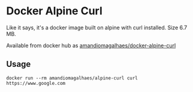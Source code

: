 # Docker Alpine Curl

Like it says, it's a docker image built on alpine with curl installed. Size 6.7 MB.

Available from docker hub as [amandiomagalhaes/docker-alpine-curl](https://hub.docker.com/r/amandiomagalhaes/docker-alpine-curl/)

## Usage

```docker run --rm amandiomagalhaes/alpine-curl curl https://www.google.com```
